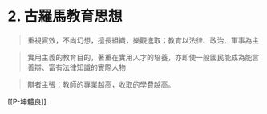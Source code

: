 # 2. 古羅馬教育思想

  

>重視實效，不尚幻想，擅長組織，樂觀進取；教育以法律、政治、軍事為主

  

>實用主義的教育目的，著重在實用人才的培養，亦即使一般國民能成為能言善辯、富有法律知識的實際人物

  

>辯者主張：教師的專業越高，收取的學費越高。

 [[P-坤體良]]
  

